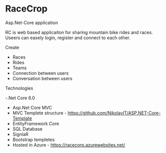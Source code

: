 # RaceCrop
Asp.Net-Core application

RC is web based applicaiton for sharing mountain bike rides and races. Useers can easely login, register and connect to each other.

Create

- Races
- Rides
- Teams
- Connection between users
- Conversation between users

Technologies

-.Net Core 6.0
- Asp.Net Core MVC
- MVC Templete structure - https://github.com/NikolayIT/ASP.NET-Core-Template
- EntityFramework Core
- SQL Database
- SignlaR
- Bootstrap templetes
- Hosted in Azure - https://racecorp.azurewebsites.net/

